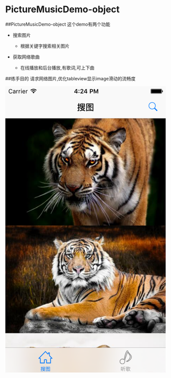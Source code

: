 # PictureMusicDemo-object
##PictureMusicDemo-object
这个demo有两个功能

* 搜索图片
    * 根据关键字搜索相关图片 
    

* 获取网络歌曲
    * 在线播放和后台播放,有歌词,可上下曲

##练手目的
请求网络图片,优化tableview显示image滑动的流畅度

![image](http://github.com/19940524/PictureMusicDemo-object/raw/master/Object/DemoImage1.png)
